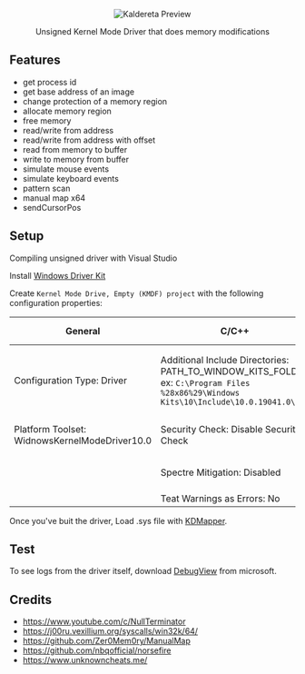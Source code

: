 <p align="center">
    <img src='./preview.png' alt='Kaldereta Preview'/>
</p>

<p align="center">
    Unsigned Kernel Mode Driver that does memory modifications
</p>

## Features

<ul>
    <li>get process id</li>
    <li>get base address of an image</li>
    <li>change protection of a memory region</li>
    <li>allocate memory region</li>
    <li>free memory</li>
    <li>read/write from address</li>
    <li>read/write from address with offset</li>
    <li>read from memory to buffer</li>
    <li>write to memory from buffer</li>
    <li>simulate mouse events</li>
    <li>simulate keyboard events</li>
    <li>pattern scan</li>
    <li>manual map x64</li>
    <li>sendCursorPos</li>
</ul>

## Setup

Compiling unsigned driver with Visual Studio

Install [Windows Driver Kit](https://docs.microsoft.com/en-us/windows-hardware/drivers/download-the-wdk)

Create `Kernel Mode Drive, Empty (KMDF) project` with the following configuration properties:

|General|C/C++|Linker|Driver Settings|Inf2Cat|Driver Signing|
|-------|-----|------|---------------|-------|--------------|
|Configuration Type: Driver|Additional Include Directories: PATH_TO_WINDOW_KITS_FOLDER ex: `C:\Program Files %28x86%29\Windows Kits\10\Include\10.0.19041.0\um`|Entry Point: Driver Entry|Target OS Version: Windows 10 or higher|Run Inf2Cat: No|Sign Mode: Off|
|Platform Toolset: WidnowsKernelModeDriver10.0|Security Check: Disable Security Check||Target Platform: Universal|
||Spectre Mitigation: Disabled||Type of driver: KMDF|
||Teat Warnings as Errors: No|

Once you've buit the driver, Load .sys file with [KDMapper](https://github.com/TheCruZ/kdmapper).

## Test

To see logs from the driver itself, download [DebugView](https://learn.microsoft.com/en-us/sysinternals/downloads/debugview) from microsoft.

## Credits

* https://www.youtube.com/c/NullTerminator
* https://j00ru.vexillium.org/syscalls/win32k/64/
* https://github.com/Zer0Mem0ry/ManualMap
* https://github.com/nbqofficial/norsefire
* https://www.unknowncheats.me/
